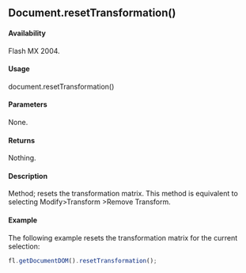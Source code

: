 ## Document.resetTransformation()

#### Availability

Flash MX 2004.

#### Usage

document.resetTransformation()

#### Parameters

None.

#### Returns

Nothing.

#### Description

Method; resets the transformation matrix. This method is equivalent to selecting Modify>Transform >Remove Transform.

#### Example

The following example resets the transformation matrix for the current selection:

```javascript
fl.getDocumentDOM().resetTransformation();
```
